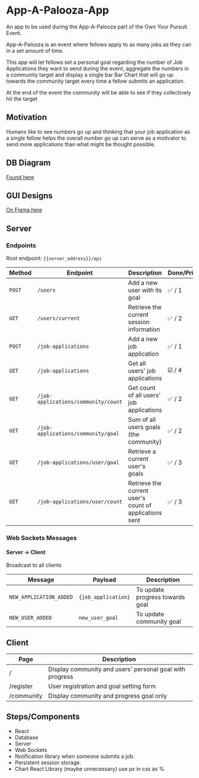 # App-A-Palooza-App

An app to be used during the App-A-Palooza part of the Own Your Pursuit Event.

App-A-Palooza is an event where fellows apply to as many jobs as they can in a set amount of time.

This app will let fellows set a personal goal regarding the number of Job Applications they want to send during the event, aggregate the numbers in a community target and display a single bar Bar Chart that will go up towards the community target every time a fellow submits an application.

At the end of the event the community will be able to see if they collectively hit the target

## Motivation

Humans like to see numbers go up and thinking that your job application as a single fellow helps the overall number go up can serve as a motivator to send more applications than what might be thought possible.

## DB Diagram

[Found here](https://dbdiagram.io/d/60138d2380d742080a384e16)

## GUI Designs

[On Figma here](https://www.figma.com/file/Pr6nGTZCEgSN6uxjX3Ym59/App-a-palooza?node-id=0%3A1)

## Server

### Endpoints

Root endpoint: `{{server_address}}/api`

| Method | Endpoint                            | Description                                            | Done/Priority |
| ------ | ----------------------------------- | ------------------------------------------------------ | ------------- |
| `POST` | `/users`                            | Add a new user with its goal                           | ✅ / 1         |
| `GET`  | `/users/current`                    | Retrieve the current session information               | ✅ / 2         |
| `POST` | `/job-applications`                 | Add a new job application                              | ✅ / 1         |
| `GET`  | `/job-applications`                 | Get all users' job applications                        | ☑️ / 4         |
| `GET`  | `/job-applications/community/count` | Get count of all users' job applications               | ✅ / 2         |
| `GET`  | `/job-applications/community/goal`  | Sum of all users goals (the community)                 | ✅ / 2         |
| `GET`  | `/job-applications/user/goal`       | Retrieve a current user's goals                        | ✅ / 3         |
| `GET`  | `/job-applications/user/count`      | Retrieve the current user's count of applications sent | ✅ / 3         |

### Web Sockets Messages

#### Server -> Client

Broadcast to all clients

| Message                 | Payload             | Description                     |
| ----------------------- | ------------------- | ------------------------------- |
| `NEW_APPLICATION_ADDED` | `{job_application}` | To update progress towards goal |
| `NEW_USER_ADDED`        | `new_user_goal`     | To update community goal        |

## Client

| Page       | Description                                              |
| ---------- | -------------------------------------------------------- |
| /          | Display community and users' personal goal with progress |
| /register  | User registration and goal setting form                  |
| /community | Display community and progress goal only                 |

## Steps/Components

* React
* Database
* Server
* Web Sockets
* Notification library when someone submits a job.
* Persistent session storage.
* Chart React Library (maybe unnecessary) use px in css as %
